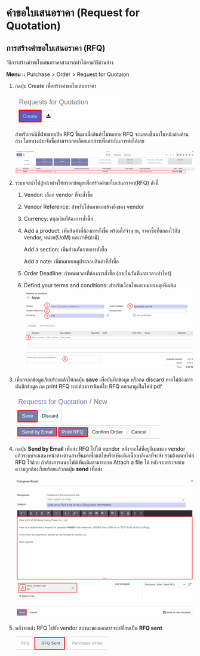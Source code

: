 # คำขอใบเสนอราคา (Request for Quotation)

## การสร้างคำขอใบเสนอราคา (RFQ)
วิธีการสร้างคำขอใบเสนอราคาสามารถทำได้ตามวิธีด้านล่าง

**Menu ::** Purchase > Order > Request for Quotaion

1. กดปุ่ม Create เพื่อสร้างคำขอใบเสนอราคา

    ![](img/RFQ01.png)

    สำหรับกรณีที่ฝ่ายขายเปิด RFQ ขึ้นมาเมื่อสินค้าไม่พอขาย RFQ จะแสดงขึ้นมาในหน้าต่างด้านล่าง โดยทางฝ่ายจัดซื้อสามารถกดเลือกเอกสารเพื่อดำเนินการต่อได้เลย

    ![](img/RFQ07.png)

2. ระบบจะนำไปสู่หน้าต่างให้กรอกข้อมูลเพื่อสร้างคำขอใบเสนอราคา(RFQ) ดังนี้
    1. Vendor: เลือก vendor ที่จะสั่งซื้อ
    2. Vendor Reference: สำหรับใส่หมายเลขอ้างอิงของ vendor
    3. Currency: สกุลเงินที่ต้องการสั่งซื้อ
    4. Add a product: เพิ่มสินค้าที่ต้องการสั่งซื้อ พร้อมใส่จำนวน, ราคาซื้อที่ตกลงไว้กับ vendor, หน่วย(UoM) และภาษี(ถ้ามี)
       
       Add a section: เพิ่มส่วนคั่นรายการสั่งซื้อ

       Add a note: เพิ่มหมายเหตุประกอบสินค้าที่สั่งซื้อ 
    5. Order Deadline: กำหนดเวลาที่ต้องการสั่งซื้อ (ภายในวันที่และเวลาเท่าไหร่)
    6. Defind your terms and conditions: สำหรับเงื่อนไขและหมายเหตุเพิ่มเติม
    ![](img/RFQ02.png)

3. เมื่อกรอกข้อมูลเรียบร้อยแล้วให้กดปุ่ม **save** เพื่อบันทึกข้อมูล หรือกด discard หากไม่ต้องการบันทึกข้อมูล กด print RFQ หากต้องการพิมพ์ใบ RFQ ออกมาดูเป็นไฟล์ pdf 

    ![](img/RFQ03.png)

4. กดปุ่ม **Send by Email** เพื่อส่ง RFQ ไปให้ vendor หลังจากใส่ที่อยู่อีเมลของ vendor แล้วระบบจะแสดงหน้าต่างด้านล่างขึ้นมาเพื่อแก้ไขหรือเพิ่มเติมเนื้อหาอีเมลที่จะส่ง รวมถึงแนบไฟล์ RFQ ไว้ด้วย ถ้าต้องการแนบไฟล์เพิ่มเติมสามารถกด Attach a file ได้ หลังจากตรวจสอบความถูกต้องเรียบร้อยแล้วกดปุ่ม **send** เพื่อส่ง

    ![](img/RFQ04.png)

5. หลังจากส่ง RFQ ไปยัง vendor สถานะของเอกสารจะเปลี่ยนเป็น **RFQ sent**

    ![](img/RFQ08.png)





